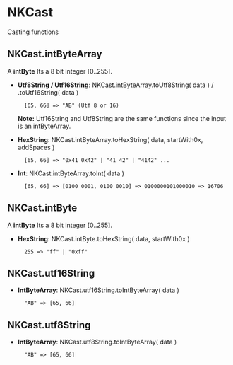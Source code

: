 # NKCast
Casting functions

NKCast.intByteArray
----------------------------------------------------------------------------
A __intByte__ Its a 8 bit integer [0..255].

- __Utf8String / Utf16String__: NKCast.intByteArray.toUtf8String( data ) / .toUtf16String( data )

        [65, 66] => "AB" (Utf 8 or 16)

    **Note:** Utf16String and Utf8String are the same functions since the input is an intByteArray.

- __HexString__: NKCast.intByteArray.toHexString( data, startWith0x, addSpaces )

        [65, 66] => "0x41 0x42" | "41 42" | "4142" ...

- __Int__: NKCast.intByteArray.toInt( data )

        [65, 66] => [0100 0001, 0100 0010] => 0100000101000010 => 16706


NKCast.intByte
----------------------------------------------------------------------------
A __intByte__ Its a 8 bit integer [0..255].

- __HexString__: NKCast.intByte.toHexString( data, startWith0x )

        255 => "ff" | "0xff"


NKCast.utf16String
----------------------------------------------------------------------------

- __IntByteArray__: NKCast.utf16String.toIntByteArray( data )

        "AB" => [65, 66]


NKCast.utf8String
----------------------------------------------------------------------------

- __IntByteArray__: NKCast.utf8String.toIntByteArray( data )

        "AB" => [65, 66]




